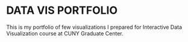# DATA VIS PORTFOLIO

This is my portfolio of few visualizations I prepared for Interactive Data Visualization course at CUNY Graduate Center.

